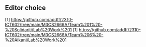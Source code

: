 ## Editor choice
[1] https://github.com/addff/2310-ICT602/tree/main/M3CS2666A/Team%201%20-%20Solidariti/Lab%20Work%201
[1] https://github.com/addff/2310-ICT602/tree/main/M3CS2666A/Team%206%20-%20Aikani/Lab%20Work%201

